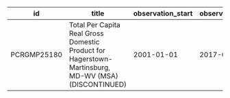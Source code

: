 | id          | title                                                                                               | observation_start   | observation_end   |
|-------------|-----------------------------------------------------------------------------------------------------|---------------------|-------------------|
| PCRGMP25180 | Total Per Capita Real Gross Domestic Product for Hagerstown-Martinsburg, MD-WV (MSA) (DISCONTINUED) | 2001-01-01          | 2017-01-01        |